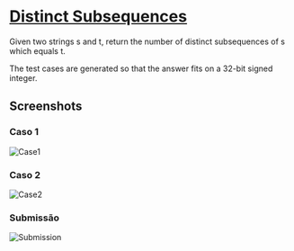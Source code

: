 # [Distinct Subsequences](https://leetcode.com/problems/distinct-subsequences/description/)

Given two strings s and t, return the number of distinct subsequences of s which equals t.

The test cases are generated so that the answer fits on a 32-bit signed integer.

## Screenshots

### Caso 1

![Case1](/Course%20Schedule/assets/img/caso1.png)

### Caso 2
![Case2](/Course%20Schedule/assets/img/caso2.png)

### Submissão

![Submission](/Course%20Schedule/assets/img/submissao.png)
